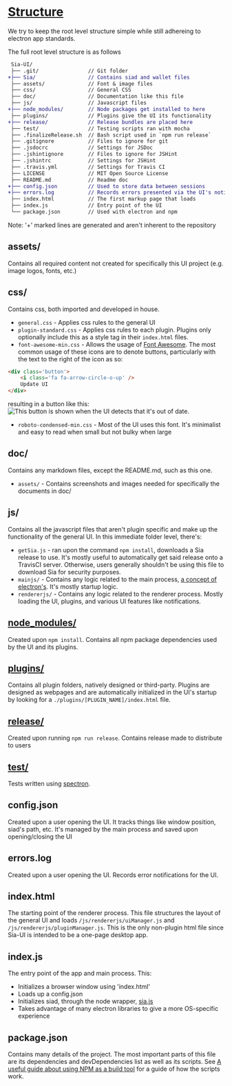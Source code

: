 # [Structure](Structure.md)

We try to keep the root level structure simple while still adhereing to
electron app standards.

The full root level structure is as follows

```diff
 Sia-UI/
 ├── .git/                // Git folder
+├── Sia/                 // Contains siad and wallet files
 ├── assets/              // Font & image files
 ├── css/                 // General CSS
 ├── doc/                 // Documentation like this file
 ├── js/                  // Javascript files
+├── node_modules/        // Node packages get installed to here
 ├── plugins/             // Plugins give the UI its functionality
+├── release/             // Release bundles are placed here
 ├── test/                // Testing scripts ran with mocha
 ├── .finalizeRelease.sh  // Bash script used in `npm run release`
 ├── .gitignore           // Files to ignore for git
 ├── .jsdocrc             // Settings for JSDoc
 ├── .jshintignore        // Files to ignore for JSHint
 ├── .jshintrc            // Settings for JSHint
 ├── .travis.yml          // Settings for Travis CI
 ├── LICENSE              // MIT Open Source License
 ├── README.md            // Readme doc
+├── config.json          // Used to store data between sessions
+├── errors.log           // Records errors presented via the UI's notifications
 ├── index.html           // The first markup page that loads
 ├── index.js             // Entry point of the UI
 └── package.json         // Used with electron and npm
```
Note: '+' marked lines are generated and aren't inherent to the repository

## assets/
Contains all required content not created for specifically this UI project
(e.g. image logos, fonts, etc.)

## css/
Contains css, both imported and developed in house.

* `general.css` - Applies css rules to the general UI
* `plugin-standard.css` - Applies css rules to each plugin. Plugins only
  optionally include this as a style tag in their `index.html` files.
* `font-awesome-min.css` - Allows the usage of [Font
  Awesome](http://fontawesome.io/). The most common usage of these icons are to
  denote buttons, particularly with the text to the right of the icon as so:
```html
<div class='button'>
	<i class='fa fa-arrow-circle-o-up' />
	Update UI
</div>
```
resulting in a button like this: ![This button is shown when the UI detects
that it's out of date](/doc/assets/update-button.png).
* `roboto-condensed-min.css` - Most of the UI uses this font. It's minimalist
  and easy to read when small but not bulky when large

## doc/
Contains any markdown files, except the README.md, such as this one.

* `assets/` - Contains screenshots and images needed for specifically the
  documents in doc/

## js/
Contains all the javascript files that aren't plugin specific and make up the
functionality of the general UI. In this immediate folder level, there's:

* `getSia.js` - ran upon the command `npm install`, downloads a Sia release to
  use. It's mostly useful to automatically get said release onto a TravisCI
  server. Otherwise, users generally shouldn't be using this file to download
  Sia for security purposes.
* `mainjs/` - Contains any logic related to the main process, [a concept of
  electron's](https://github.com/atom/electron/blob/master/docs/tutorial/quick-start.md#differences-between-main-process-and-renderer-process).
  It's mostly startup logic.
* `rendererjs/` - Contains any logic related to the renderer process. Mostly
  loading the UI, plugins, and various UI features like notifications.

## [node_modules/](https://www.npmjs.com/)
Created upon `npm install`. Contains all npm package dependencies used by the UI
and its plugins. 

## [plugins/](/doc/Plugins.md)
Contains all plugin folders, natively designed or third-party. Plugins are
designed as webpages and are automatically initialized in the UI's startup by
looking for a `./plugins/[PLUGIN_NAME]/index.html` file.

## [release/](/doc/DevelopmentFlow.md)
Created upon running `npm run release`. Contains release made to distribute to
users

## [test/](/doc/Testing.md)
Tests written using [spectron](https://github.com/kevinsawicki/spectron).

## config.json
Created upon a user opening the UI. It tracks things like window
position, siad's path, etc. It's managed by the main process and saved upon
opening/closing the UI

## errors.log
Created upon a user opening the UI. Records error notifications for the UI.

## index.html
The starting point of the renderer process. This file structures the layout of
the general UI and loads `/js/rendererjs/uiManager.js` and
`/js/rendererjs/pluginManager.js`. This is the only non-plugin html file since
Sia-UI is intended to be a one-page desktop app.

## index.js
The entry point of the app and main process. This:
* Initializes a browser window using 'index.html'
* Loads up a config.json
* Initializes siad, through the node wrapper, [sia.js](https://github.com/NebulousLabs/Nodejs-Sia)
* Takes advantage of many electron libraries to give a more OS-specific
  experience

## package.json
Contains many details of the project. The most important parts of this file are
its dependencies and devDependencies list as well as its scripts. See [A useful
guide about using NPM as a build
tool](http://blog.keithcirkel.co.uk/how-to-use-npm-as-a-build-tool/) for a
guide of how the scripts work.

